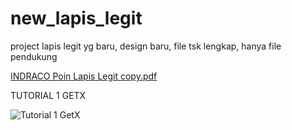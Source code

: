# new_lapis_legit

project lapis legit yg baru, design baru, file tsk lengkap, hanya file pendukung

[INDRACO Poin Lapis Legit copy.pdf](https://github.com/RonwasHere/new_lapis_legit/files/12606306/INDRACO.Poin.Lapis.Legit.copy.pdf)

TUTORIAL 1 GETX

![Tutorial 1 GetX](https://github.com/RonwasHere/new_lapis_legit/assets/97945445/ea515482-21c5-471c-b2f7-84b9ffeb6a11)

